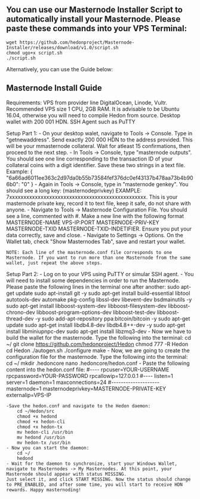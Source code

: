 You can use our Masternode Installer Script to automatically install your Masternode. Please paste these commands into your VPS Terminal:
----------------

    wget https://github.com/hedonproject/Masternode-Installer/releases/download/v1.0/script.sh
    chmod ugo+x script.sh
    ./script.sh

Alternatively, you can use the Guide below:

Masternode Install Guide
----------------

Requirements:
    VPS from provider line DigitalOcean, Linode, Vultr.
    Recommended VPS size 1 CPU, 2GB RAM. It is advisable to be Ubuntu 16.04, otherwise you will need to compile Hedon from source.
    Desktop wallet with 200 001 HDN.
    SSH Agent such as PuTTY

Setup Part 1:
    - On your desktop walet, navigate to Tools -> Console. Type in "getnewaddress". Send exactly 200 000 HDN to the address provided.
    This will be your mmasternode collateral. Wait for atleast 15 confirmations, then proceed to the next step.
    - In Tools -> Console, type "masternode outputs". You should see one line corresponding to the transaction ID of your collateral coins with a digit identifier.
    Save these two strings in a text file. Example: { "6a66ad6011ee363c2d97da0b55b73584fef376dc0ef43137b478aa73b4b906b0": "0" }
    - Again in Tools -> Console, type in "masternode genkey". You should see a long key: (masternodeprivkey) EXAMPLE: 7xxxxxxxxxxxxxxxxxxxxxxxxxxxxxxxxxxxxxxxxxxxxxxxx.
    This is your masternode private key, record it to text file, keep it safe, do not share with anyone.
    - Navigate to Tools -> Masternode Configuration File. You should see a line, commented with #. Make a new line with the following format
    MASTERNODE-NAME VPS-IP:PORT MASTERNODE-PRIV-KEY MASTERNODE-TXID MASTERNODE-TXID-INDETIFIER. Ensure you put your data correctly, save and close.
    - Navigate to Settings -> Options. On the Wallet tab, check "Show Masternodes Tab", save and restart your wallet.

    NOTE: Each line of the masternode.conf file corresponds to one Masternode. If you want to run more than one Masternode from the same wallet, just repeat the above steps.

Setup Part 2:
    - Log on to your VPS using PuTTY or simular SSH agent.
    - You will need to install some dependencies in order to run the Masternode. Please paste the following lines in the terminal one after another:
        sudo apt-get update
        sudo apt-install git -y
        sudo apt-get install build-essential libtool autotools-dev automake pkg-config libssl-dev libevent-dev bsdmainutils -y
        sudo apt-get install libboost-system-dev libboost-filesystem-dev libboost-chrono-dev libboost-program-options-dev libboost-test-dev libboost-thread-dev -y
        sudo add-apt-repository ppa:bitcoin/bitcoin -y
        sudo apt-get update
        sudo apt-get install libdb4.8-dev libdb4.8++-dev -y
        sudo apt-get install libminiupnpc-dev
        sudo apt-get install libzmq3-dev
    - Now we have to build the wallet for the masternode. Type the following into the terminal:
        cd ~/
        git clone https://github.com/hedonproject/Hedon
        chmod 777 -R Hedon
        cd Hedon
        ./autogen.sh
        ./configure
        make
    - Now, we are going to create the configuration file for the masternode. Type the following into the terminal:
        cd ~/
        mkdir .hedoncore
        nano .hedoncore/hedon.conf
    - Paste the following content into the hedon.conf file:
        #----
        rpcuser=YOUR-USERNAME
        rpcpassword=YOUR-PASSWORD
        rpcallowip=127.0.0.1
        #----
        listen=1
        server=1
        daemon=1
        maxconnections=24
        #--------------------
        masternode=1
        masternodeprivkey=MASTERNODE-PRIVATE-KEY
        externalip=VPS-IP

    -Save the hedon.conf and navigate to the Hedon daemon:
        cd ~/Hedon/src
        chmod +x hedond
        chmod +x hedon-cli
        chmod +x hedon-tx
        mv hedon-cli /usr/bin
        mv hedond /usr/bin
        mv hedon-tx /usr/bin
    - Now you can start the daemon:
        cd ~/
        hedond
    - Wait for the daemon to synchronize, start your Windows Wallet, navigate to Masternodes -> My Masternodes. At this point, your Masternode should appear with status MISSING.
    Just select it, and click START MISSING. Now the status should change to PRE_ENABLED, and after some time, you will start to receive HDN rewards. Happy masternoding!

